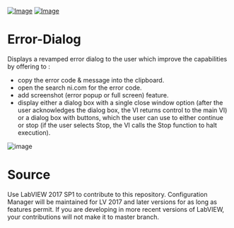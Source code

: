 [![Image](https://www.vipm.io/package/neosoft_technologies_inc_error_dialog_with_copy_to_clipboard/badge.svg?metric=installs)](https://www.vipm.io/package/neosoft_technologies_inc_error_dialog_with_copy_to_clipboard/) [![Image](https://www.vipm.io/package/neosoft_technologies_inc_error_dialog_with_copy_to_clipboard/badge.svg?metric=stars)](https://www.vipm.io/package/neosoft_technologies_inc_error_dialog_with_copy_to_clipboard/)

# Error-Dialog

Displays a revamped error dialog to the user which improve the capabilities by offering to :
- copy the error code & message into the clipboard.
- open the search ni.com for the error code.
- add screenshot (error popup or full screen) feature.
- display either a dialog box with a single close window option (after the user acknowledges the dialog box, the VI returns control to the main VI) or a dialog box with buttons, which the user can use to either continue or stop (if the user selects Stop, the VI calls the Stop function to halt execution).

![image](https://user-images.githubusercontent.com/86322638/222531378-c42b2686-34d8-4cbf-b7d5-f1430aade574.png)


# Source
Use LabVIEW 2017 SP1 to contribute to this repository. Configuration Manager will be maintained for LV 2017 and later versions for as long as features permit. If you are developing in more recent versions of LabVIEW, your contributions will not make it to master branch.
